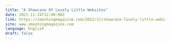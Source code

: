 ```yaml
---
title: "A Showcase Of Lovely Little Websites"
date: 2021-11-24T12:00:00Z
link: https://smashingmagazine.com/2021/11/showcase-lovely-little-websites/?utm_medium=RSS&utm_source=news.12bit.vn
site: www.smashingmagazine.com
language: English
draft: false
---
```


